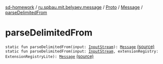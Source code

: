 [sd-homework](../../../index.md) / [ru.spbau.mit.belyaev.message](../../index.md) / [Proto](../index.md) / [Message](index.md) / [parseDelimitedFrom](.)

# parseDelimitedFrom

`static fun parseDelimitedFrom(input: `[`InputStream`](http://docs.oracle.com/javase/6/docs/api/java/io/InputStream.html)`): `[`Message`](index.md) [(source)](https://github.com/StasBel/sd-homework/blob/InstantMessenger/src/main/kotlin/ru/spbau/mit/belyaev/message/Proto.java#L363)
`static fun parseDelimitedFrom(input: `[`InputStream`](http://docs.oracle.com/javase/6/docs/api/java/io/InputStream.html)`, extensionRegistry: ExtensionRegistryLite): `[`Message`](index.md) [(source)](https://github.com/StasBel/sd-homework/blob/InstantMessenger/src/main/kotlin/ru/spbau/mit/belyaev/message/Proto.java#L367)